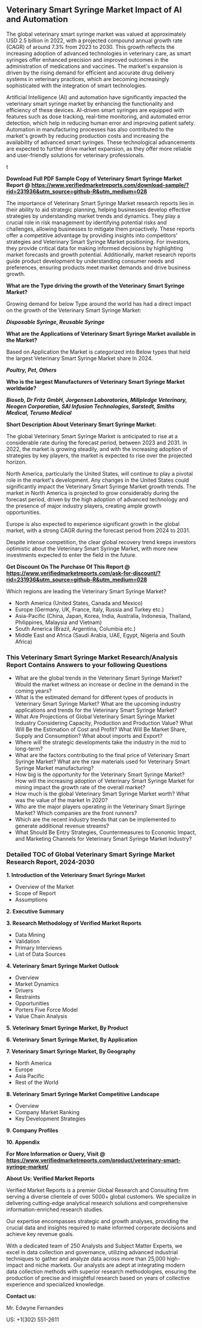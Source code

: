 <h2>Veterinary Smart Syringe Market Impact of AI and Automation</h2><p>The global veterinary smart syringe market was valued at approximately USD 2.5 billion in 2022, with a projected compound annual growth rate (CAGR) of around 7.3% from 2023 to 2030. This growth reflects the increasing adoption of advanced technologies in veterinary care, as smart syringes offer enhanced precision and improved outcomes in the administration of medications and vaccines. The market's expansion is driven by the rising demand for efficient and accurate drug delivery systems in veterinary practices, which are becoming increasingly sophisticated with the integration of smart technologies.</p><p>Artificial Intelligence (AI) and automation have significantly impacted the veterinary smart syringe market by enhancing the functionality and efficiency of these devices. AI-driven smart syringes are equipped with features such as dose tracking, real-time monitoring, and automated error detection, which help in reducing human error and improving patient safety. Automation in manufacturing processes has also contributed to the market's growth by reducing production costs and increasing the availability of advanced smart syringes. These technological advancements are expected to further drive market expansion, as they offer more reliable and user-friendly solutions for veterinary professionals.</p>t</p><p id="" class=""><strong>Download Full PDF Sample Copy of Veterinary Smart Syringe Market Report @ <a href="https://www.verifiedmarketreports.com/download-sample/?rid=231936&utm_source=github-R&utm_medium=028" target="_blank">https://www.verifiedmarketreports.com/download-sample/?rid=231936&utm_source=github-R&utm_medium=028</a></strong></p><p>The importance of&nbsp;Veterinary Smart Syringe Market research reports lies in their ability to aid strategic planning, helping businesses develop effective strategies by understanding market trends and dynamics. They play a crucial role in risk management by identifying potential risks and challenges, allowing businesses to mitigate them proactively. These reports offer a competitive advantage by providing insights into competitors' strategies and Veterinary Smart Syringe Market positioning. For investors, they provide critical data for making informed decisions by highlighting market forecasts and growth potential. Additionally, market research reports guide product development by understanding consumer needs and preferences, ensuring products meet market demands and drive business growth.</p><p><strong>What are the&nbsp;Type driving the growth of the Veterinary Smart Syringe Market?</strong></p><p id="" class="">Growing demand for below Type around the world has had a direct impact on the growth of the Veterinary Smart Syringe Market:</p><em><strong>Disposable Syringe, Reusable Syringe</strong></em></p><strong>What are the&nbsp;Applications&nbsp;of Veterinary Smart Syringe Market available in the Market?</strong></p><p id="" class="">Based on Application the Market is categorized into Below types that held the largest Veterinary Smart Syringe Market share In 2024.</p><em><strong>Poultry, Pet, Others</strong></em></p><strong>Who is the largest Manufacturers of Veterinary Smart Syringe Market worldwide?</strong></p><p><em><strong>Bioseb, Dr Fritz GmbH, Jorgensen Laboratories, Millpledge Veterinary, Neogen Corporation, SAI Infusion Technologies, Sarstedt, Smiths Medical, Terumo Medical</strong></em></p><p id="" class=""><strong>Short Description About Veterinary Smart Syringe Market:</strong></p><p>The global Veterinary Smart Syringe Market is anticipated to rise at a considerable rate during the forecast period, between 2023 and 2031. In 2022, the market is growing steadily, and with the increasing adoption of strategies by key players, the market is expected to rise over the projected horizon.</p><p>North America, particularly the United States, will continue to play a pivotal role in the market's development. Any changes in the United States could significantly impact the Veterinary Smart Syringe Market growth trends. The market in North America is projected to grow considerably during the forecast period, driven by the high adoption of advanced technology and the presence of major industry players, creating ample growth opportunities.</p><p>Europe is also expected to experience significant growth in the global market, with a strong CAGR during the forecast period from 2024 to 2031.</p><p>Despite intense competition, the clear global recovery trend keeps investors optimistic about the Veterinary Smart Syringe Market, with more new investments expected to enter the field in the future.</p><p id="" class=""><strong>Get Discount On The Purchase Of This Report @ <a href="https://www.verifiedmarketreports.com/ask-for-discount/?rid=231936&utm_source=github-R&utm_medium=028" target="_blank">https://www.verifiedmarketreports.com/ask-for-discount/?rid=231936&utm_source=github-R&utm_medium=028</a></strong></p>Which regions are leading the Veterinary Smart Syringe Market?</p><ul><li>North America (United States, Canada and Mexico)</li><li>Europe (Germany, UK, France, Italy, Russia and Turkey etc.)</li><li>Asia-Pacific (China, Japan, Korea, India, Australia, Indonesia, Thailand, Philippines, Malaysia and Vietnam)</li><li>South America (Brazil, Argentina, Columbia etc.)</li><li>Middle East and Africa (Saudi Arabia, UAE, Egypt, Nigeria and South Africa)</li></ul><h3 id="" class="">This Veterinary Smart Syringe Market Research/Analysis Report Contains Answers to your following Questions</h3><ul><li>What are the global trends in the Veterinary Smart Syringe Market? Would the market witness an increase or decline in the demand in the coming years?</li><li>What is the estimated demand for different types of products in Veterinary Smart Syringe Market? What are the upcoming industry applications and trends for the Veterinary Smart Syringe Market?</li><li>What Are Projections of Global Veterinary Smart Syringe Market Industry Considering Capacity, Production and Production Value? What Will Be the Estimation of Cost and Profit? What Will Be Market Share, Supply and Consumption? What about imports and Export?</li><li>Where will the strategic developments take the industry in the mid to long-term?</li><li>What are the factors contributing to the final price of Veterinary Smart Syringe Market? What are the raw materials used for Veterinary Smart Syringe Market manufacturing?</li><li>How big is the opportunity for the Veterinary Smart Syringe Market? How will the increasing adoption of Veterinary Smart Syringe Market for mining impact the growth rate of the overall market?</li><li>How much is the global Veterinary Smart Syringe Market worth? What was the value of the market In 2020?</li><li>Who are the major players operating in the Veterinary Smart Syringe Market? Which companies are the front runners?</li><li>Which are the recent industry trends that can be implemented to generate additional revenue streams?</li><li>What Should Be Entry Strategies, Countermeasures to Economic Impact, and Marketing Channels for Veterinary Smart Syringe Market Industry?</li></ul><h3 id="" class="">Detailed TOC of Global Veterinary Smart Syringe Market Research Report, 2024-2030</h3><p id="" class=""><strong>1. Introduction of the Veterinary Smart Syringe Market</strong></p><ul><li>Overview of the Market</li><li>Scope of Report</li><li>Assumptions</li></ul><p id="" class=""><strong>2. Executive Summary</strong></p><p id="" class=""><strong>3. Research Methodology of Verified Market Reports</strong></p><ul><li>Data Mining</li><li>Validation</li><li>Primary Interviews</li><li>List of Data Sources</li></ul><p id="" class=""><strong>4. Veterinary Smart Syringe Market Outlook</strong></p><ul><li>Overview</li><li>Market Dynamics</li><li>Drivers</li><li>Restraints</li><li>Opportunities</li><li>Porters Five Force Model</li><li>Value Chain Analysis</li></ul><p id="" class=""><strong>5. Veterinary Smart Syringe Market, By Product</strong></p><p id="" class=""><strong>6. Veterinary Smart Syringe Market, By Application</strong></p><p id="" class=""><strong>7. Veterinary Smart Syringe Market, By Geography</strong></p><ul><li>North America</li><li>Europe</li><li>Asia Pacific</li><li>Rest of the World</li></ul><p id="" class=""><strong>8. Veterinary Smart Syringe Market Competitive Landscape</strong></p><ul><li>Overview</li><li>Company Market Ranking</li><li>Key Development Strategies</li></ul><p id="" class=""><strong>9. Company Profiles</strong></p><p id="" class=""><strong>10. Appendix</strong></p><p id="" class=""><strong>For More Information or Query, Visit @ <a href="https://www.verifiedmarketreports.com/product/veterinary-smart-syringe-market/" target="_blank">https://www.verifiedmarketreports.com/product/veterinary-smart-syringe-market/</a></strong></p><p id="" class=""><strong>About Us: Verified Market Reports</strong></p><p id="" class="">Verified Market Reports is a premier Global Research and Consulting firm serving a diverse clientele of over 5000+ global customers. We specialize in delivering cutting-edge analytical research solutions and comprehensive information-enriched research studies.</p><p id="" class="">Our expertise encompasses strategic and growth analyses, providing the crucial data and insights required to make informed corporate decisions and achieve key revenue goals.</p><p id="" class="">With a dedicated team of 250 Analysts and Subject Matter Experts, we excel in data collection and governance, utilizing advanced industrial techniques to gather and analyze data across more than 25,000 high-impact and niche markets. Our analysts are adept at integrating modern data collection methods with superior research methodologies, ensuring the production of precise and insightful research based on years of collective experience and specialized knowledge.</p><p id="" class=""><strong>Contact us:</strong></p><p id="" class="">Mr. Edwyne Fernandes</p><p id="" class="">US: +1(302) 551-2611</p>